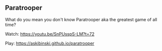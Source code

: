 ## Paratrooper

What do you mean you don't know Paratrooper aka the greatest game of all time?

Watch: https://youtu.be/SnPUsspS-LM?t=72

Play: https://askibinski.github.io/paratrooper
